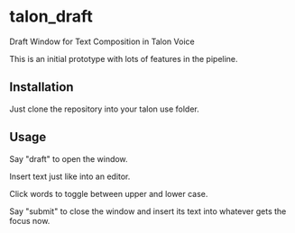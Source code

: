 # talon_draft
Draft Window for Text Composition in Talon Voice

This is an initial prototype with lots of features in the pipeline.

## Installation
Just clone the repository into your talon use folder.

## Usage
Say "draft" to open the window.

Insert text just like into an editor.

Click words to toggle between upper and lower case.

Say "submit" to close the window and insert its text into whatever gets the focus now.
